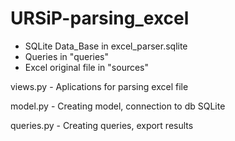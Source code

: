 # URSiP-parsing_excel

- SQLite Data_Base in excel_parser.sqlite
- Queries in "queries"
- Excel original file in "sources"

views.py - Aplications for parsing excel file

model.py - Creating model, connection to db SQLite

queries.py - Creating queries, export results

